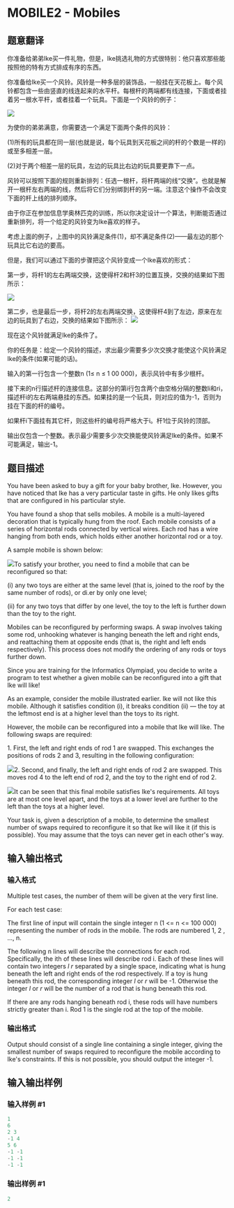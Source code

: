 # MOBILE2 - Mobiles

## 题意翻译

你准备给弟弟Ike买一件礼物，但是，Ike挑选礼物的方式很特别：他只喜欢那些能按照他的特有方式排成有序的东西。

你准备给Ike买一个风铃。风铃是一种多层的装饰品，一般挂在天花板上。每个风铃都包含一些由竖直的线连起来的水平杆。每根杆的两端都有线连接，下面或者挂着另一根水平杆，或者挂着一个玩具。下面是一个风铃的例子：

![](https://cdn.luogu.org/upload/vjudge_pic/SP1552/10f838620ca0ddc54783990a6ee663b39597ee5d.png)

为使你的弟弟满意，你需要选一个满足下面两个条件的风铃：

(1)所有的玩具都在同一层(也就是说，每个玩具到天花板之间的杆的个数是一样的)或至多相差一层。

(2)对于两个相差一层的玩具，左边的玩具比右边的玩具要更靠下一点。

风铃可以按照下面的规则重新排列：任选一根杆，将杆两端的线“交换”。也就是解开一根杆左右两端的线，然后将它们分别绑到杆的另一端。注意这个操作不会改变下面的杆上线的排列顺序。

由于你正在参加信息学奥林匹克的训练，所以你决定设计一个算法，判断能否通过重新排列，将一个给定的风铃变为Ike喜欢的样子。

考虑上面的例子，上图中的风铃满足条件(1)，却不满足条件(2)——最左边的那个玩具比它右边的要高。

但是，我们可以通过下面的步骤把这个风铃变成一个Ike喜欢的形式：

第一步，将杆1的左右两端交换，这使得杆2和杆3的位置互换，交换的结果如下图所示：

![](https://cdn.luogu.org/upload/vjudge_pic/SP1552/96430355ba0d8120aa8a433eeac6eae58c9a2670.png)

第二步，也是最后一步，将杆2的左右两端交换，这使得杆4到了左边，原来在左边的玩具到了右边，交换的结果如下图所示： ![](https://cdn.luogu.org/upload/vjudge_pic/SP1552/22069f30a457c2e68c20f9b24ddfbb545d783a8b.png)

现在这个风铃就满足Ike的条件了。

你的任务是：给定一个风铃的描述，求出最少需要多少次交换才能使这个风铃满足Ike的条件(如果可能的话)。

输入的第一行包含一个整数n (1≤ n ≤ 1 00 000)，表示风铃中有多少根杆。

接下来的n行描述杆的连接信息。这部分的第i行包含两个由空格分隔的整数li和ri，描述杆i的左右两端悬挂的东西。如果挂的是一个玩具，则对应的值为-1，否则为挂在下面的杆的编号。

如果杆i下面挂有其它杆，则这些杆的编号将严格大于i。杆1位于风铃的顶部。

输出仅包含一个整数。表示最少需要多少次交换能使风铃满足Ike的条件。如果不可能满足，输出-1。 

## 题目描述

You have been asked to buy a gift for your baby brother, Ike. However, you have noticed that Ike has a very particular taste in gifts. He only likes gifts that are configured in his particular style.

You have found a shop that sells mobiles. A mobile is a multi-layered decoration that is typically hung from the roof. Each mobile consists of a series of horizontal rods connected by vertical wires. Each rod has a wire hanging from both ends, which holds either another horizontal rod or a toy.

A sample mobile is shown below:

![](https://cdn.luogu.com.cn/upload/vjudge_pic/SP1552/10f838620ca0ddc54783990a6ee663b39597ee5d.png)To satisfy your brother, you need to find a mobile that can be reconfigured so that:

(i) any two toys are either at the same level (that is, joined to the roof by the same number of rods), or di.er by only one level;

(ii) for any two toys that differ by one level, the toy to the left is further down than the toy to the right.

Mobiles can be reconfigured by performing swaps. A swap involves taking some rod, unhooking whatever is hanging beneath the left and right ends, and reattaching them at opposite ends (that is, the right and left ends respectively). This process does not modify the ordering of any rods or toys further down.

Since you are training for the Informatics Olympiad, you decide to write a program to test whether a given mobile can be reconfigured into a gift that Ike will like!

As an example, consider the mobile illustrated earlier. Ike will not like this mobile. Although it satisfies condition (i), it breaks condition (ii) — the toy at the leftmost end is at a higher level than the toys to its right.

However, the mobile can be reconfigured into a mobile that Ike will like. The following swaps are required:

1\. First, the left and right ends of rod 1 are swapped. This exchanges the positions of rods 2 and 3, resulting in the following configuration:

![](https://cdn.luogu.com.cn/upload/vjudge_pic/SP1552/96430355ba0d8120aa8a433eeac6eae58c9a2670.png)2\. Second, and finally, the left and right ends of rod 2 are swapped. This moves rod 4 to the left end of rod 2, and the toy to the right end of rod 2.

![](https://cdn.luogu.com.cn/upload/vjudge_pic/SP1552/22069f30a457c2e68c20f9b24ddfbb545d783a8b.png)It can be seen that this final mobile satisfies Ike's requirements. All toys are at most one level apart, and the toys at a lower level are further to the left than the toys at a higher level.

Your task is, given a description of a mobile, to determine the smallest number of swaps required to reconfigure it so that Ike will like it (if this is possible). You may assume that the toys can never get in each other's way.

## 输入输出格式

### 输入格式

Multiple test cases, the number of them will be given at the very first line.

For each test case:

The first line of input will contain the single integer n (1 <= n <= 100 000) representing the number of rods in the mobile. The rods are numbered 1, 2 , ..., n.

The following n lines will describe the connections for each rod. Specifically, the ith of these lines will describe rod i. Each of these lines will contain two integers _l_ _r_ separated by a single space, indicating what is hung beneath the left and right ends of the rod respectively. If a toy is hung beneath this rod, the corresponding integer _l_ or _r_ will be -1. Otherwise the integer _l_ or _r_ will be the number of a rod that is hung beneath this rod.

If there are any rods hanging beneath rod i, these rods will have numbers strictly greater than i. Rod 1 is the single rod at the top of the mobile.

### 输出格式

Output should consist of a single line containing a single integer, giving the smallest number of swaps required to reconfigure the mobile according to Ike's constraints. If this is not possible, you should output the integer -1.

## 输入输出样例

### 输入样例 #1

```cpp
1
6
2 3 
-1 4 
5 6 
-1 -1 
-1 -1 
-1 -1
```


### 输出样例 #1

```cpp
2
```


